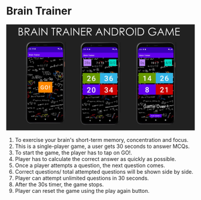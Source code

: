 # Brain Trainer
![Copy of seek bar (3)](https://github.com/Vikram-Jha/Brain-Trainer-Android-game/blob/master/Quotable-2.jpg)
1. To exercise your brain's short-term memory, concentration and focus.
2. This is a single-player game, a user gets 30 seconds to answer MCQs.
3. To start the game, the player has to tap on GO!.
4. Player has to calculate the correct answer as quickly as possible.
5. Once a player attempts a question, the next question comes.
6. Correct questions/ total attempted questions will be shown side by side.
7. Player can attempt unlimited questions in 30 seconds.
8. After the 30s timer, the game stops.
9. Player can reset the game using the play again button.
